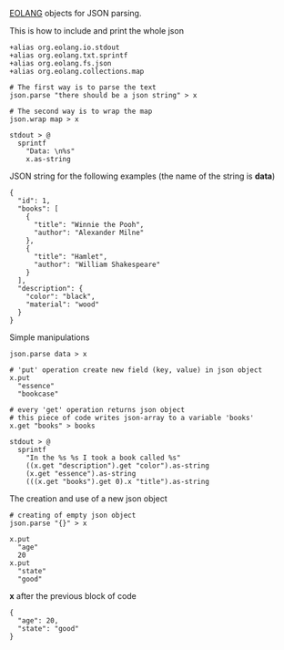 [EOLANG](https://www.eolang.org) objects for JSON parsing.

This is how to include and print the whole json

```
+alias org.eolang.io.stdout
+alias org.eolang.txt.sprintf
+alias org.eolang.fs.json
+alias org.eolang.collections.map

# The first way is to parse the text
json.parse "there should be a json string" > x

# The second way is to wrap the map
json.wrap map > x

stdout > @
  sprintf
    "Data: \n%s"
    x.as-string
```

JSON string for the following examples (the name of the string is **data**)
```
{
  "id": 1,
  "books": [
    {
      "title": "Winnie the Pooh",
      "author": "Alexander Milne"
    },
    {
      "title": "Hamlet",
      "author": "William Shakespeare"
    }
  ],
  "description": {
    "color": "black",
    "material": "wood"
  }
}
```

Simple manipulations
```
json.parse data > x

# 'put' operation create new field (key, value) in json object
x.put
  "essence"
  "bookcase"

# every 'get' operation returns json object
# this piece of code writes json-array to a variable 'books'
x.get "books" > books

stdout > @
  sprintf
    "In the %s %s I took a book called %s"
    ((x.get "description").get "color").as-string
    (x.get "essence").as-string
    (((x.get "books").get 0).x "title").as-string 

```

The creation and use of a new json object
```
# creating of empty json object
json.parse "{}" > x

x.put 
  "age"
  20
x.put
  "state"
  "good"
```

**x** after the previous block of code
```
{
  "age": 20,
  "state": "good"
}
```
